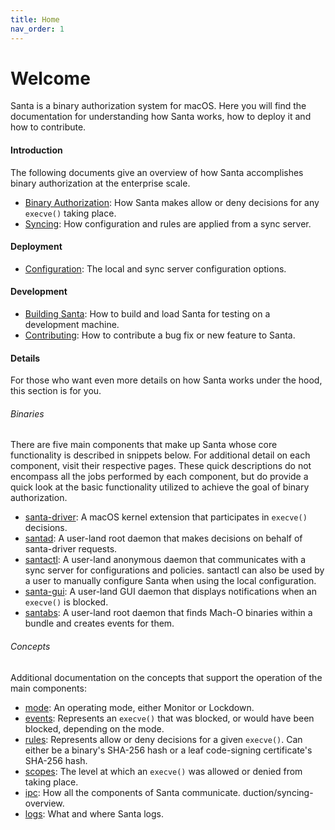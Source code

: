 ```yaml
---
title: Home
nav_order: 1
---
```


# Welcome

Santa is a binary authorization system for macOS. Here you will find the
documentation for understanding how Santa works, how to deploy it and how to
contribute.

#### Introduction

The following documents give an overview of how Santa accomplishes binary
authorization at the enterprise scale.

- [Binary Authorization](introduction/binary-authorization-overview.md): How Santa makes allow or deny decisions for any `execve()` taking place.
- [Syncing](introduction/syncing-overview.md): How configuration and rules are applied from a sync server.

#### Deployment

* [Configuration](deployment/configuration.md): The local and sync server configuration options.

#### Development

* [Building Santa](development/building.md): How to build and load Santa for testing on a development machine.
* [Contributing](development/contributing.md): How to contribute a bug fix or new feature to Santa.

#### Details

For those who want even more details on how Santa works under the hood, this section is for you.

###### Binaries

There are five main components that make up Santa whose core functionality is described in snippets below. For additional detail on each component, visit their respective pages. These quick descriptions do not encompass all the jobs performed by each component, but do provide a quick look at the basic functionality utilized to achieve the goal of binary authorization.

* [santa-driver](details/santa-driver.md): A macOS kernel extension that participates in `execve()` decisions.
* [santad](details/santad.md): A user-land root daemon that makes decisions on behalf of santa-driver requests.
* [santactl](details/santactl.md): A user-land anonymous daemon that communicates with a sync server for configurations and policies. santactl can also be used by a user to manually configure Santa when using the local configuration.
* [santa-gui](details/santa-gui.md): A user-land GUI daemon that displays notifications when an `execve()` is blocked.
* [santabs](details/santabs.md): A user-land root daemon that finds Mach-O binaries within a bundle and creates events for them.

###### Concepts

Additional documentation on the concepts that support the operation of the main components:

* [mode](details/mode.md): An operating mode, either Monitor or Lockdown.
* [events](details/events.md): Represents an `execve()` that was blocked, or would have been blocked, depending on the mode.
* [rules](details/rules.md): Represents allow or deny decisions for a given `execve()`. Can either be a binary's SHA-256 hash or a leaf code-signing certificate's SHA-256 hash.
* [scopes](details/scopes.md): The level at which an `execve()` was allowed or denied from taking place.
* [ipc](details/ipc.md): How all the components of Santa communicate.
  duction/syncing-overview.
* [logs](details/logs.md): What and where Santa logs.

